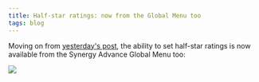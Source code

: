 ```yaml
---
title: Half-star ratings: now from the Global Menu too
tags: blog
---
```


Moving on from [yesterday's post](http://typechecked.net/a/about/wincent/weblog/archives/2007/05/halfstar_rating.php), the ability to set half-star ratings is now available from the Synergy Advance Global Menu too:

![](/system/images/legacy/half-stars-global-menu.png)
